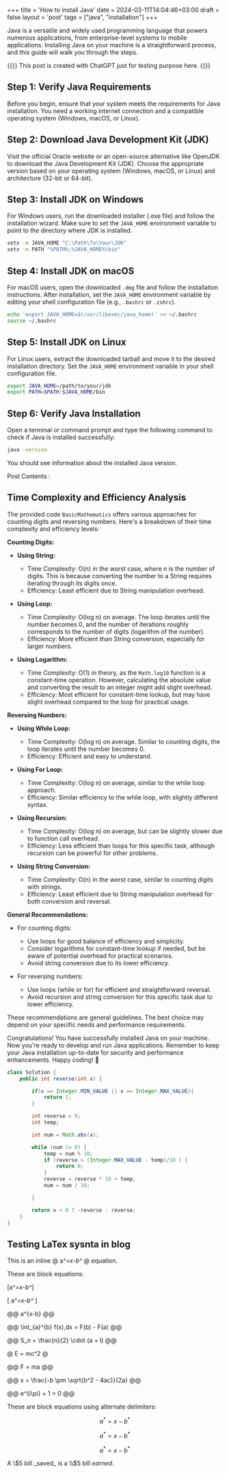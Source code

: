 +++
title = 'How to install Java'
date = 2024-03-11T14:04:46+03:00
draft = false
layout = 'post'
tags = ["java", "installation"]
+++

Java is a versatile and widely used programming language that powers numerous applications, from enterprise-level systems to mobile applications. Installing Java on your machine is a straightforward process, and this guide will walk you through the steps.
<!--more-->

{{<note>}}
This post is created with ChatGPT just for testing purpose here.
{{</note>}}

## Step 1: Verify Java Requirements

Before you begin, ensure that your system meets the requirements for Java installation. You need a working internet connection and a compatible operating system (Windows, macOS, or Linux).

## Step 2: Download Java Development Kit (JDK)

Visit the official Oracle website or an open-source alternative like OpenJDK to download the Java Development Kit (JDK). Choose the appropriate version based on your operating system (Windows, macOS, or Linux) and architecture (32-bit or 64-bit).

## Step 3: Install JDK on Windows

For Windows users, run the downloaded installer (.exe file) and follow the installation wizard. Make sure to set the `JAVA_HOME` environment variable to point to the directory where JDK is installed.

```bash
setx -m JAVA_HOME "C:\Path\To\Your\JDK"
setx -m PATH "%PATH%;%JAVA_HOME%\bin"
```

## Step 4: Install JDK on macOS

For macOS users, open the downloaded `.dmg` file and follow the installation instructions. After installation, set the `JAVA_HOME` environment variable by editing your shell configuration file (e.g., `.bashrc` or `.zshrc`).

```bash
echo 'export JAVA_HOME=$(/usr/libexec/java_home)' >> ~/.bashrc
source ~/.bashrc
```

## Step 5: Install JDK on Linux

For Linux users, extract the downloaded tarball and move it to the desired installation directory. Set the `JAVA_HOME` environment variable in your shell configuration file.

```bash
export JAVA_HOME=/path/to/your/jdk
export PATH=$PATH:$JAVA_HOME/bin
```

## Step 6: Verify Java Installation

Open a terminal or command prompt and type the following command to check if Java is installed successfully:

```bash
java -version
```

You should see information about the installed Java version.




Post Contents : 

## Time Complexity and Efficiency Analysis

The provided code `BasicMathematics` offers various approaches for counting digits and reversing numbers. Here's a breakdown of their time complexity and efficiency levels:

**Counting Digits:**

* **Using String:**
    - Time Complexity: O(n) in the worst case, where n is the number of digits. This is because converting the number to a String requires iterating through its digits once.
    - Efficiency: Least efficient due to String manipulation overhead.

* **Using Loop:**
    - Time Complexity: O(log n) on average. The loop iterates until the number becomes 0, and the number of iterations roughly corresponds to the number of digits (logarithm of the number).
    - Efficiency: More efficient than String conversion, especially for larger numbers.

* **Using Logarithm:**
    - Time Complexity: O(1) in theory, as the `Math.log10` function is a constant-time operation. However, calculating the absolute value and converting the result to an integer might add slight overhead.
    - Efficiency: Most efficient for constant-time lookup, but may have slight overhead compared to the loop for practical usage.

**Reversing Numbers:**

* **Using While Loop:**
    - Time Complexity: O(log n) on average. Similar to counting digits, the loop iterates until the number becomes 0.
    - Efficiency: Efficient and easy to understand.

* **Using For Loop:**
    - Time Complexity: O(log n) on average, similar to the while loop approach.
    - Efficiency: Similar efficiency to the while loop, with slightly different syntax.

* **Using Recursion:**
    - Time Complexity: O(log n) on average, but can be slightly slower due to function call overhead.
    - Efficiency: Less efficient than loops for this specific task, although recursion can be powerful for other problems.

* **Using String Conversion:**
    - Time Complexity: O(n) in the worst case, similar to counting digits with strings.
    - Efficiency: Least efficient due to String manipulation overhead for both conversion and reversal.


**General Recommendations:**

* For counting digits:
    - Use loops for good balance of efficiency and simplicity.
    - Consider logarithms for constant-time lookup if needed, but be aware of potential overhead for practical scenarios.
    - Avoid string conversion due to its lower efficiency.

* For reversing numbers:
    - Use loops (while or for) for efficient and straightforward reversal.
    - Avoid recursion and string conversion for this specific task due to lower efficiency.

These recommendations are general guidelines. The best choice may depend on your specific needs and performance requirements.


Congratulations! You have successfully installed Java on your machine. Now you're ready to develop and run Java applications. Remember to keep your Java installation up-to-date for security and performance enhancements. Happy coding! 🚀


```java
class Solution {
    public int reverse(int x) {

        if(x == Integer.MIN_VALUE || x == Integer.MAX_VALUE){
            return 1;
        }

        int reverse = 0;
        int temp;

        int num = Math.abs(x);

        while (num != 0) {
            temp = num % 10;
            if (reverse > (Integer.MAX_VALUE - temp)/10 ) {
                return 0;
            }
            reverse = reverse * 10 + temp;
            num = num / 10;

        }

        return x < 0 ? -reverse : reverse;
    }
}
```

## Testing LaTex sysnta in blog

This is an inline \@ a^*=x-b^* \@ equation.

These are block equations:

\[a^*=x-b^*\]

\[ a^*=x-b^* \]

@@
a^{x-b}
@@

@@
\int_{a}^{b} f(x)\,dx = F(b) - F(a)
@@

@@
S_n = \frac{n}{2} \cdot (a + l)
@@



@ E = mc^2 @

@@
F = ma
@@


@@
x = \frac{-b \pm \sqrt{b^2 - 4ac}}{2a}
@@

@@
e^{i\pi} + 1 = 0
@@



These are block equations using alternate delimiters:

$$a^*=x-b^*$$

$$ a^*=x-b^* $$

$$
a^*=x-b^*
$$



A \\$5 bill _saved_ is a \\$5 bill _earned_.